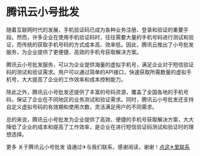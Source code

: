 # 腾讯云小号批发

随着互联网时代的发展，手机验证码已成为各种业务注册、登录和验证的重要手段。然而，许多企业在使用手机验证码时，往往需要大量的手机号码进行测试和验证，而传统的获取手机号码的方式成本高、效率低。因此，腾讯云推出了小号批发服务，为企业提供了更便捷、高效的手机号获取解决方案。

腾讯云小号批发服务，可以为企业提供海量的虚拟手机号，满足企业对于短信验证码的测试和验证需求。用户可以通过简单的API接口，快速获取所需数量的虚拟手机号，大大提高了企业的工作效率和成本控制能力。

除此之外，腾讯云小号批发还提供了丰富的号码资源，覆盖了全国各地的手机号码，保证了企业在不同地区的业务测试和验证需求。同时，腾讯云小号批发还支持自定义虚拟号码的有效期和使用次数，灵活满足用户的不同需求。

总的来说，腾讯云小号批发为企业提供了高效、便捷的手机号获取解决方案，大大降低了企业的成本和提高了工作效率，是企业在进行短信验证码测试和验证时的理想选择。

更多 关于腾讯云小号批发 请通过✈与我们联系，感谢阅读，谢谢！[点这✈里联系](https://1.k02.cc)